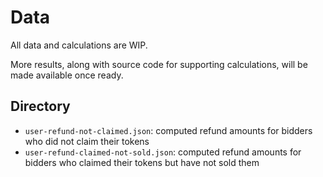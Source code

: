 # Data

All data and calculations are WIP. 

More results, along with source code for supporting calculations, will be made available once ready.

## Directory

  - `user-refund-not-claimed.json`: computed refund amounts for bidders who did not claim their tokens
  - `user-refund-claimed-not-sold.json`: computed refund amounts for bidders who claimed their tokens but have not sold them